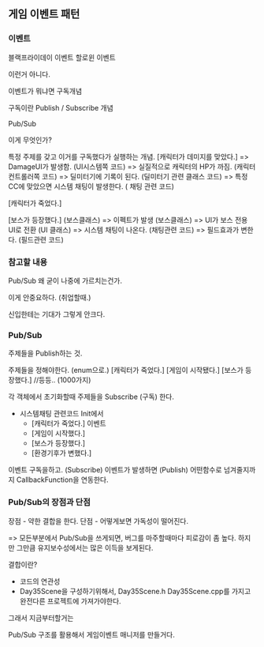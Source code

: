 ﻿## 게임 이벤트 패턴

### 이벤트

블랙프라이데이 이벤트
할로윈 이벤트

이런거 아니다.


이벤트가 뭐냐면
 구독개념

 구독이란
 Publish / Subscribe 개념

 Pub/Sub

 이게 무엇인가?

 특정 주제를 갖고 이거를 구독했다가 실행하는 개념.
 [캐릭터가 데미지를 맞았다.]
  => DamageUI가 발생함.  (UI시스템쪽 코드)
  => 실질적으로 캐릭터의 HP가 까짐. (캐릭터 컨트롤러쪽 코드)
  => 딜미터기에 기록이 된다. (딜미터기 관련 클래스 코드)
  => 특정 CC에 맞았으면 시스템 채팅이 발생한다. ( 채팅 관련 코드)


 [캐릭터가 죽었다.]

 [보스가 등장했다.] (보스클래스)
  => 이펙트가 발생 (보스클래스)
  => UI가 보스 전용 UI로 전환 (UI 클래스)
  => 시스템 채팅이 나온다. (채팅관련 코드)
  => 필드효과가 변한다. (필드관련 코드)


### 참고할 내용
Pub/Sub 왜 굳이 나중에 가르치는건가.

이게 안중요하다.
(취업할때.)

신입한테는 기대가 그렇게 안크다.

### Pub/Sub

주제들을 Publish하는 것.

주제들을 정해야한다. (enum으로.)
	[캐릭터가 죽었다.]
	[게임이 시작됐다.]
	[보스가 등장했다.]
	//등등..
	(1000가지)

각 객체에서 초기화할때 주제들을 Subscribe (구독) 한다.
 - 시스템채팅 관련코드 Init에서
   - [캐릭터가 죽었다.] 이벤트
   - [게임이 시작했다.]
   - [보스가 등장했다.]
   - [환경기후가 변했다.]
	
이벤트 구독을하고. (Subscribe)
이벤트가 발생하면 (Publish)
어떤함수로 넘겨줄지까지 CallbackFunction을 연동한다.


### Pub/Sub의 장점과 단점

 장점 - 약한 결합을 한다.
 단점 - 어떻게보면 가독성이 떨어진다.

 => 모든부분에서 Pub/Sub을 쓰게되면, 버그를 마주할때마다 피로감이 좀 높다.
    하지만 그만큼 유지보수성에서는 많은 이득을 보게된다.

 결합이란?
  - 코드의 연관성
  - Day35Scene을 구성하기위해서, Day35Scene.h Day35Scene.cpp를 가지고 완전다른 프로젝트에 가져가야한다.
	


그래서 지금부터할거는

Pub/Sub 구조를 활용해서 게임이벤트 매니저를 만들거다.

